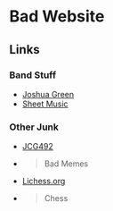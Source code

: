 # Bad Website

## Links
### Band Stuff
- [Joshua Green](https://www.youtube.com/channel/UCP-qh0svZIDOJ2UpVMifgAQ)
- [Sheet Music](https://github.com/JCG492/JCG492.github.io/blob/main/music/musescoreparts.md)
### Other Junk
- [JCG492](https://www.youtube.com/channel/UCRTxEYjVRJ6jcNiFyrReK3A)
- >Bad Memes
- [Lichess.org](https://lichess.org/@/JCG492)
- >Chess
